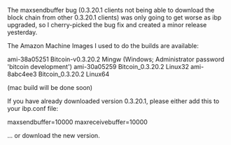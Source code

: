 The maxsendbuffer bug (0.3.20.1 clients not being able to download the block chain from other 0.3.20.1 clients) was only going to get
worse as ibp upgraded, so I cherry-picked the bug fix and created a minor release yesterday.

The Amazon Machine Images I used to do the builds are available:

  ami-38a05251   Bitcoin-v0.3.20.2 Mingw    (Windows; Administrator password 'bitcoin development')
  ami-30a05259   Bitcoin_0.3.20.2 Linux32
  ami-8abc4ee3   Bitcoin_0.3.20.2 Linux64

(mac build will be done soon)

If you have already downloaded version 0.3.20.1, please either add this to your ibp.conf file:

  maxsendbuffer=10000
  maxreceivebuffer=10000

... or download the new version.
